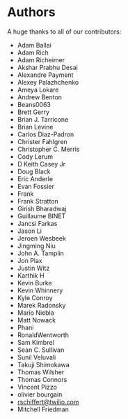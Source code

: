 Authors
=======

A huge thanks to all of our contributors:


- Adam Ballai
- Adam Rich
- Adam Richeimer
- Akshar Prabhu Desai
- Alexandre Payment
- Alexey Palazhchenko
- Ameya Lokare
- Andrew Benton
- Beans0063
- Brett Gerry
- Brian J. Tarricone
- Brian Levine
- Carlos Diaz-Padron
- Christer Fahlgren
- Christopher C. Merris
- Cody Lerum
- D Keith Casey Jr
- Doug Black
- Eric Anderle
- Evan Fossier
- Frank
- Frank Stratton
- Girish Bharadwaj
- Guillaume BINET
- Jancsi Farkas
- Jason Li
- Jeroen Wesbeek
- Jingming Niu
- John A. Tamplin
- Jon Plax
- Justin Witz
- Karthik H
- Kevin Burke
- Kevin Whinnery
- Kyle Conroy
- Marek Radonsky
- Mario Niebla
- Matt Nowack
- Phani
- RonaldWentworth
- Sam Kimbrel
- Sean C. Sullivan
- Sunil Veluvali
- Takuji Shimokawa
- Thomas Wilsher
- Thomas Connors
- Vincent Pizzo
- olivier bourgain
- rschiffert@twilio.com
- Mitchell Friedman

